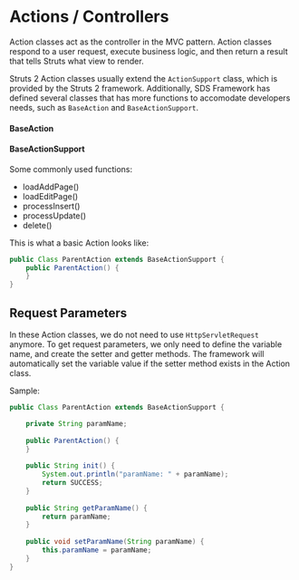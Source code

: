 # Actions / Controllers

Action classes act as the controller in the MVC pattern. Action classes respond to a user request, execute business logic, and then return a result that tells Struts what view to render.

Struts 2 Action classes usually extend the `ActionSupport` class, which is provided by the Struts 2 framework. Additionally, SDS Framework has defined several classes that has more functions to accomodate developers needs, such as `BaseAction` and `BaseActionSupport`.

#### BaseAction


#### BaseActionSupport

Some commonly used functions:
- loadAddPage()
- loadEditPage()
- processInsert()
- processUpdate()
- delete()


This is what a basic Action looks like:
```java
public Class ParentAction extends BaseActionSupport {
	public ParentAction() {
	}
}
```

## Request Parameters

In these Action classes, we do not need to use `HttpServletRequest` anymore. To get request parameters, we only need to define the variable name, and create the setter and getter methods. The framework will automatically set the variable value if the setter method exists in the Action class.

Sample:
```java
public Class ParentAction extends BaseActionSupport {

	private String paramName;
	
	public ParentAction() {
	}
	
	public String init() {
		System.out.println("paramName: " + paramName);		
		return SUCCESS;
	}
	
	public String getParamName() {
		return paramName;
	}
	
	public void setParamName(String paramName) {
		this.paramName = paramName;
	}
}
```